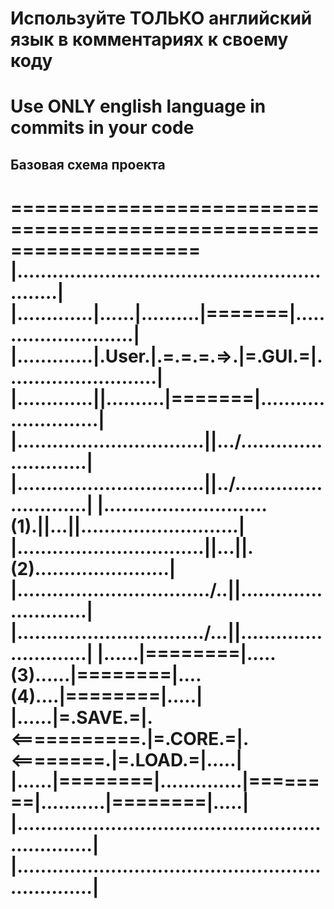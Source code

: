 # Используйте ТОЛЬКО английский язык в комментариях к своему коду
# Use ONLY english language in commits in your code
## Базовая схема проекта
====================================================================
|..............______..............................................|
|.............|......|..........|=======|..........................|
|.............|.User.|.=.=.=.=>.|=.GUI.=|..........................|
|.............|______|..........|=======|..........................|
|................................||.../\...........................|
|................................||../..\..........................|
|............................(1).||...||...........................|
|................................||...||.(2).......................|
|...............................\../..||...........................|
|................................\/...||...........................|
|......|========|.....(3)......|========|....(4)....|========|.....|
|......|=.SAVE.=|.<===========.|=.CORE.=|.<========.|=.LOAD.=|.....|
|......|========|..............|========|...........|========|.....|
|..................................................................|
|..................................................................|
====================================================================